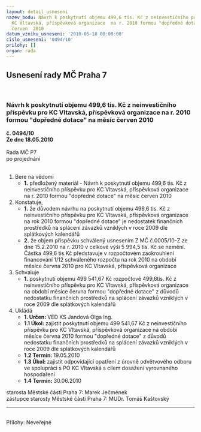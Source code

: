 ```yaml
---
layout: detail_usneseni
nazev_bodu: Návrh k poskytnutí objemu 499,6 tis. Kč z neinvestičního příspěvku pro
  KC Vltavská, příspěvková organizace  na r. 2010 formou "dopředné dotace" na měsíc
  červen  2010
datum_vzniku_usneseni: '2010-05-18 00:00:00'
cislo_usneseni: '0494/10'
prilohy: []
organ: rada
---
```

<div id="ucUsn_pList" class="usn">
	<span><h2>Usnesení rady MČ Praha 7 </h2>
<br></span><div class="standBody">
<span><h3>Návrh k poskytnutí objemu 499,6 tis. Kč z neinvestičního příspěvku pro KC Vltavská, příspěvková organizace  na r. 2010 formou "dopředné dotace" na měsíc červen  2010</h3></span><div class="center">
		<strong>č. 0494/10</strong><br>
	</div>
<div class="center">
		<strong>Ze dne 18.05.2010</strong><br><br>
	</div>Rada MČ P7<br> po projednání<br><br><ol>
<li>Bere na vědomí<ul><li>
<strong>1.</strong> předložený materiál - Návrh k poskytnutí objemu 499,6 tis. Kč z neinvestičního příspěvku pro KC Vltavská, příspěvková organizace  na r. 2010 formou "dopředné dotace" na měsíc červen  2010</li></ul>
</li>
<li>Konstatuje,<ul>
<li>
<strong>1.</strong> že důvodem návrhu na poskytnutí objemu 499,6 tis. Kč z neinvestičního příspěvku pro KC Vltavská, příspěvková organizace na rok 2010 formou "dopředné dotace" je nedostatek finančních prostředků na splácení závazků vzniklých v roce 2009 dle splátkových kalendářů</li>
<li>
<strong>2.</strong> že objem příspěvku schválený usnesením Z MČ č.0005/10-Z ze dne 15.2.2010 na r. 2010 v celkové výši 5 994,5 tis. Kč se nemění. Částka 499,6 tis.Kč představuje  v rozpočtovém zaokrouhlení financování 1/12 schváleného rozpočtu na rok 2010 na období měsíce června 2010 pro KC Vltavská, příspěvková organizace</li>
</ul>
</li>
<li>Schvaluje<ul><li>
<strong>1.</strong> poskytnutí objemu 499 541,67  Kč rozpočtově 499,6tis. Kč z neinvestičního příspěvku pro KC Vltavská, příspěvková organizace na období měsíce června formou "dopředné dotace" z důvodů nedostatku finančních prostředků na splácení závazků vzniklých v roce 2009 dle splátkových kalendářů    </li></ul>
</li>
<li>Ukládá<ul>
<li>
<strong>1. Určen: </strong>VED KS Jandová Olga Ing.</li>
<li>
<strong>1.1 Úkol: </strong>zajistit poskytnutí objemu 499 541,67  Kč z neinvestičního příspěvku pro KC Vltavská, příspěvková organizace na období měsíce června 2010 formou "dopředné dotace" z důvodů  nedostatku finančních prostředků na splácení závazků vzniklých v roce 2009 dle splátkových kalendářů</li>
<li>
<strong>1.2 Termín: </strong>19.05.2010</li>
<li>
<strong>1.3 Úkol: </strong>zajistit odpovídající opatření z úrovně odvětvového odboru ve spolupráci s PO KC Vltavská s cílem dosažení vyrovnaného hospodaření</li>
<li>
<strong>1.4 Termín: </strong>30.06.2010</li>
</ul>
</li>
</ol>starosta Městské části Praha 7: Marek Ječmének<br>zástupce starosty Městské části Praha 7: MUDr. Tomáš Kaštovský <hr>
<br>Přílohy: Neveřejné</div>
</div>